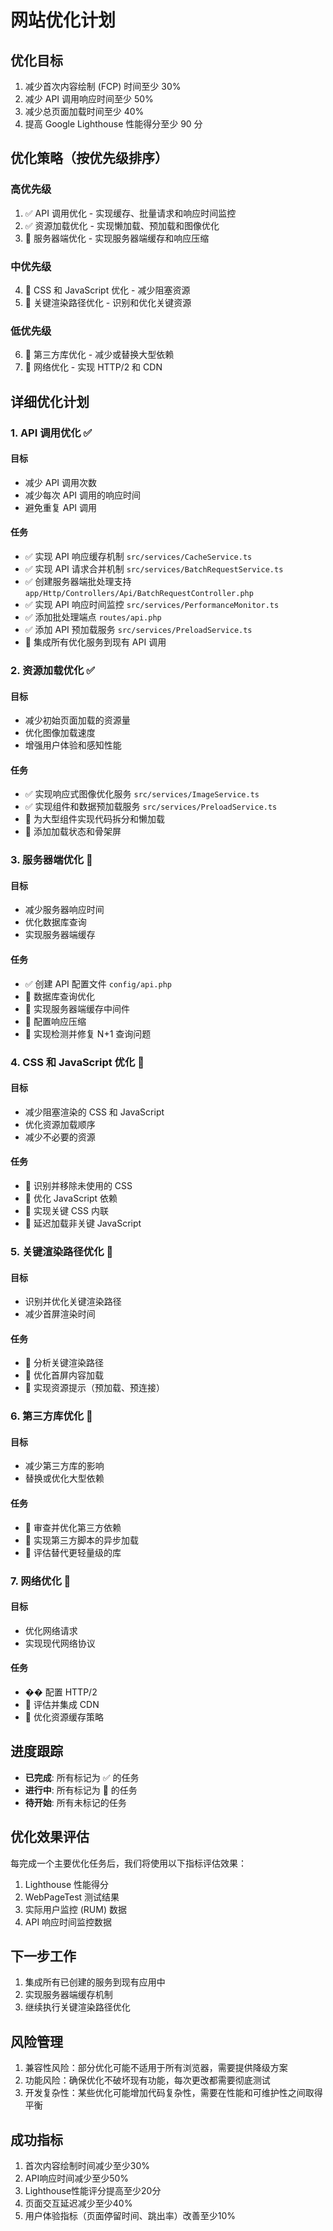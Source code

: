 # 网站优化计划

## 优化目标

1. 减少首次内容绘制 (FCP) 时间至少 30%
2. 减少 API 调用响应时间至少 50% 
3. 减少总页面加载时间至少 40%
4. 提高 Google Lighthouse 性能得分至少 90 分

## 优化策略（按优先级排序）

### 高优先级

1. ✅ API 调用优化 - 实现缓存、批量请求和响应时间监控
2. ✅ 资源加载优化 - 实现懒加载、预加载和图像优化
3. 🔄 服务器端优化 - 实现服务器端缓存和响应压缩

### 中优先级

4. 🔄 CSS 和 JavaScript 优化 - 减少阻塞资源
5. 🔄 关键渲染路径优化 - 识别和优化关键资源

### 低优先级

6. 🔄 第三方库优化 - 减少或替换大型依赖
7. 🔄 网络优化 - 实现 HTTP/2 和 CDN

## 详细优化计划

### 1. API 调用优化 ✅

#### 目标
- 减少 API 调用次数
- 减少每次 API 调用的响应时间
- 避免重复 API 调用

#### 任务
- ✅ 实现 API 响应缓存机制 `src/services/CacheService.ts`
- ✅ 实现 API 请求合并机制 `src/services/BatchRequestService.ts`
- ✅ 创建服务器端批处理支持 `app/Http/Controllers/Api/BatchRequestController.php`
- ✅ 实现 API 响应时间监控 `src/services/PerformanceMonitor.ts`
- ✅ 添加批处理端点 `routes/api.php`
- ✅ 添加 API 预加载服务 `src/services/PreloadService.ts`
- 🔄 集成所有优化服务到现有 API 调用

### 2. 资源加载优化 ✅

#### 目标
- 减少初始页面加载的资源量
- 优化图像加载速度
- 增强用户体验和感知性能

#### 任务
- ✅ 实现响应式图像优化服务 `src/services/ImageService.ts`
- ✅ 实现组件和数据预加载服务 `src/services/PreloadService.ts`
- 🔄 为大型组件实现代码拆分和懒加载
- 🔄 添加加载状态和骨架屏

### 3. 服务器端优化 🔄

#### 目标
- 减少服务器响应时间
- 优化数据库查询
- 实现服务器端缓存

#### 任务
- ✅ 创建 API 配置文件 `config/api.php`
- 🔄 数据库查询优化
- 🔄 实现服务器端缓存中间件
- 🔄 配置响应压缩
- 🔄 实现检测并修复 N+1 查询问题

### 4. CSS 和 JavaScript 优化 🔄

#### 目标
- 减少阻塞渲染的 CSS 和 JavaScript
- 优化资源加载顺序
- 减少不必要的资源

#### 任务
- 🔄 识别并移除未使用的 CSS
- 🔄 优化 JavaScript 依赖
- 🔄 实现关键 CSS 内联
- 🔄 延迟加载非关键 JavaScript

### 5. 关键渲染路径优化 🔄

#### 目标
- 识别并优化关键渲染路径
- 减少首屏渲染时间

#### 任务
- 🔄 分析关键渲染路径
- 🔄 优化首屏内容加载
- 🔄 实现资源提示（预加载、预连接）

### 6. 第三方库优化 🔄

#### 目标
- 减少第三方库的影响
- 替换或优化大型依赖

#### 任务
- 🔄 审查并优化第三方依赖
- 🔄 实现第三方脚本的异步加载
- 🔄 评估替代更轻量级的库

### 7. 网络优化 🔄

#### 目标
- 优化网络请求
- 实现现代网络协议

#### 任务
- �� 配置 HTTP/2
- 🔄 评估并集成 CDN
- 🔄 优化资源缓存策略

## 进度跟踪

- **已完成**: 所有标记为 ✅ 的任务
- **进行中**: 所有标记为 🔄 的任务
- **待开始**: 所有未标记的任务

## 优化效果评估

每完成一个主要优化任务后，我们将使用以下指标评估效果：

1. Lighthouse 性能得分
2. WebPageTest 测试结果
3. 实际用户监控 (RUM) 数据
4. API 响应时间监控数据

## 下一步工作

1. 集成所有已创建的服务到现有应用中
2. 实现服务器端缓存机制
3. 继续执行关键渲染路径优化

## 风险管理

1. 兼容性风险：部分优化可能不适用于所有浏览器，需要提供降级方案
2. 功能风险：确保优化不破坏现有功能，每次更改都需要彻底测试
3. 开发复杂性：某些优化可能增加代码复杂性，需要在性能和可维护性之间取得平衡

## 成功指标

1. 首次内容绘制时间减少至少30%
2. API响应时间减少至少50%
3. Lighthouse性能评分提高至少20分
4. 页面交互延迟减少至少40%
5. 用户体验指标（页面停留时间、跳出率）改善至少10% 